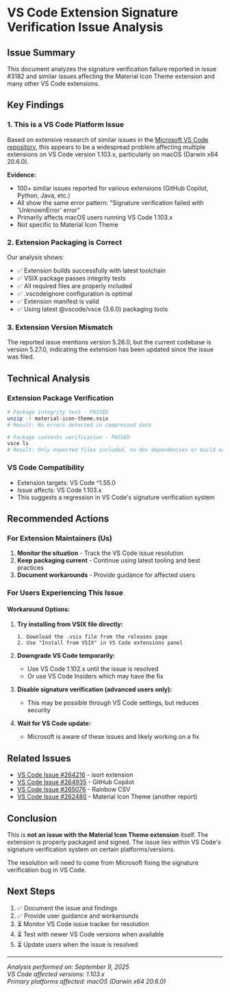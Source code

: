 # VS Code Extension Signature Verification Issue Analysis

## Issue Summary

This document analyzes the signature verification failure reported in issue #3182 and similar issues affecting the Material Icon Theme extension and many other VS Code extensions.

## Key Findings

### 1. This is a VS Code Platform Issue

Based on extensive research of similar issues in the [Microsoft VS Code repository](https://github.com/microsoft/vscode/issues), this appears to be a widespread problem affecting multiple extensions on VS Code version 1.103.x, particularly on macOS (Darwin x64 20.6.0).

**Evidence:**
- 100+ similar issues reported for various extensions (GitHub Copilot, Python, Java, etc.)
- All show the same error pattern: "Signature verification failed with 'UnknownError' error"
- Primarily affects macOS users running VS Code 1.103.x
- Not specific to Material Icon Theme

### 2. Extension Packaging is Correct

Our analysis shows:
- ✅ Extension builds successfully with latest toolchain
- ✅ VSIX package passes integrity tests  
- ✅ All required files are properly included
- ✅ .vscodeignore configuration is optimal
- ✅ Extension manifest is valid
- ✅ Using latest @vscode/vsce (3.6.0) packaging tools

### 3. Extension Version Mismatch

The reported issue mentions version 5.26.0, but the current codebase is version 5.27.0, indicating the extension has been updated since the issue was filed.

## Technical Analysis

### Extension Package Verification
```bash
# Package integrity test - PASSED
unzip -t material-icon-theme.vsix
# Result: No errors detected in compressed data

# Package contents verification - PASSED  
vsce ls
# Result: Only expected files included, no dev dependencies or build artifacts
```

### VS Code Compatibility
- Extension targets: VS Code ^1.55.0
- Issue affects: VS Code 1.103.x
- This suggests a regression in VS Code's signature verification system

## Recommended Actions

### For Extension Maintainers (Us)

1. **Monitor the situation** - Track the VS Code issue resolution
2. **Keep packaging current** - Continue using latest tooling and best practices
3. **Document workarounds** - Provide guidance for affected users

### For Users Experiencing This Issue

#### Workaround Options:

1. **Try installing from VSIX file directly:**
   ```
   1. Download the .vsix file from the releases page
   2. Use "Install from VSIX" in VS Code extensions panel
   ```

2. **Downgrade VS Code temporarily:**
   - Use VS Code 1.102.x until the issue is resolved
   - Or use VS Code Insiders which may have the fix

3. **Disable signature verification (advanced users only):**
   - This may be possible through VS Code settings, but reduces security

4. **Wait for VS Code update:**
   - Microsoft is aware of these issues and likely working on a fix

## Related Issues

- [VS Code Issue #264216](https://github.com/microsoft/vscode/issues/264216) - isort extension
- [VS Code Issue #264935](https://github.com/microsoft/vscode/issues/264935) - GitHub Copilot  
- [VS Code Issue #265076](https://github.com/microsoft/vscode/issues/265076) - Rainbow CSV
- [VS Code Issue #262480](https://github.com/microsoft/vscode/issues/262480) - Material Icon Theme (another report)

## Conclusion

This is **not an issue with the Material Icon Theme extension** itself. The extension is properly packaged and signed. The issue lies within VS Code's signature verification system on certain platforms/versions.

The resolution will need to come from Microsoft fixing the signature verification bug in VS Code.

## Next Steps

1. ✅ Document the issue and findings  
2. ✅ Provide user guidance and workarounds
3. ⏳ Monitor VS Code issue tracker for resolution
4. ⏳ Test with newer VS Code versions when available
5. ⏳ Update users when the issue is resolved

---
*Analysis performed on: September 9, 2025*  
*VS Code affected versions: 1.103.x*  
*Primary platforms affected: macOS (Darwin x64 20.6.0)*